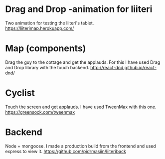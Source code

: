 # Drag and Drop -animation for liiteri

Two animation for testing the liiteri's tablet. https://liiterimap.herokuapp.com/ 

# Map (components)

Drag the guy to the cottage and get the applauds. For this I have used Drag and Drop library with the touch backend. http://react-dnd.github.io/react-dnd/ 

# Cyclist

Touch the screen and get applauds. I have used TweenMax with this one. https://greensock.com/tweenmax 

# Backend

Node + mongoose. I made a production build from the frontend and used express to view it. https://github.com/pidrmasiin/liiteriback



